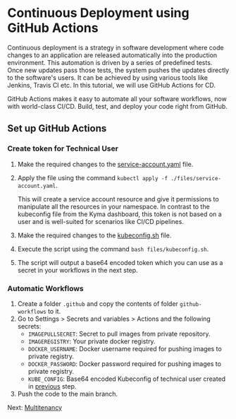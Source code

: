 # Continuous Deployment using GitHub Actions

Continuous deployment is a strategy in software development where code changes to an application are released automatically into the production environment. This automation is driven by a series of predefined tests. Once new updates pass those tests, the system pushes the updates directly to the software's users. It can be achieved by using various tools like Jenkins, Travis CI etc. In this tutorial, we will use GitHub Actions for CD.

GitHub Actions makes it easy to automate all your software workflows, now with world-class CI/CD. Build, test, and deploy your code right from GitHub.

## Set up GitHub Actions

### Create token for Technical User

1. Make the required changes to the [service-account.yaml](../files/service-account.yaml) file.
2. Apply the file using the command `kubectl apply -f ./files/service-account.yaml`.

    This will create a service account resource and give it permissions to manipulate all the resources in your namespace. In contrast to the kubeconfig file from the Kyma dashboard, this token is not based on a user and is well-suited for scenarios like CI/CD pipelines.

3. Make the required changes to the [kubeconfig.sh](../files/kubeconfig.sh) file.
4. Execute the script using the command `bash files/kubeconfig.sh`.
5. The script will output a base64 encoded token which you can use as a secret in your workflows in the next step.

### Automatic Workflows

1. Create a folder `.github` and copy the contents of folder `github-workflows` to it.
2. Go to Settings > Secrets and variables > Actions and the following secrets:
    - `IMAGEPULLSECRET`: Secret to pull images from private repository.
    - `IMAGEREGISTRY`: Your private docker registry.
    - `DOCKER_USERNAME`: Docker username required for pushing images to private registry.
    - `DOCKER_PASSWORD`: Docker password required for pushing images to private registry.
    - `KUBE_CONFIG`: Base64 encoded Kubeconfig of technical user created in [previous](#create-token-for-technical-user) step.
3. Push the code to the main branch.

Next: [Multitenancy](./07-Mulititenancy.md)